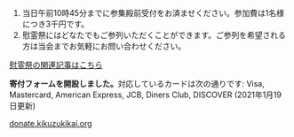 <p id="output"></p>
<ol>
  <li>当日午前10時45分までに参集殿前受付をお済ませください。参加費は1名様につき3千円です。</li>
  <li>慰霊祭にはどなたでもご参列いただくことができます。ご参列を希望される方は当会までお気軽にお問い合わせください。</li>
</ol>
<p><a href="/special/memorial-service.html">慰霊祭の関連記事はこちら</a></p>

<p><strong>寄付フォームを開設しました。</strong>対応しているカードは次の通りです: Visa, Mastercard, American Express, JCB, Diners Club, DISCOVER (2021年1月19日更新)</p>
<p><a href="https://donate.kikuzukikai.org">donate.kikuzukikai.org</a></p>
